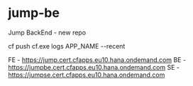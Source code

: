 # jump-be
Jump BackEnd - new repo

cf push
cf.exe logs APP_NAME --recent

FE - https://jump.cert.cfapps.eu10.hana.ondemand.com
BE -  https://jumpbe.cert.cfapps.eu10.hana.ondemand.com
SE - https://jumpse.cert.cfapps.eu10.hana.ondemand.com